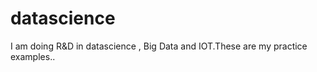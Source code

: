 # datascience
I am doing R&amp;D in datascience , Big Data and IOT.These are my practice examples..
